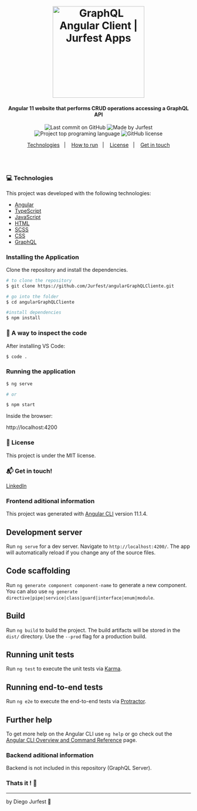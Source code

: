 <h1 align="center">
  <img alt="GraphQL Angular Client | Jurfest Apps" src="./src/assets/img/logo.png" width="250px"/>
    <br>
</h1>

<h4 align="center">
  Angular 11 website that performs CRUD operations accessing a GraphQL API 
</h4>

<p align="center">
<img alt="Last commit on GitHub" src="https://img.shields.io/github/last-commit/Jurfest/angularGraphQLClient">
<img alt="Made by Jurfest" src="https://img.shields.io/badge/made%20by-Jurfest-%20">
<img alt="Project top programing language" src="https://img.shields.io/github/languages/top/Jurfest/angularGraphQLClient">
<img alt="GitHub license" src="https://img.shields.io/github/license/Jurfest/angularGraphQLClient">
</p> 


<p align="center">
  <a href="#computer-technologies">Technologies</a>&nbsp;&nbsp;&nbsp;|&nbsp;&nbsp;&nbsp;
  <a href="#installing-the-application">How to run</a>&nbsp;&nbsp;&nbsp;|&nbsp;&nbsp;&nbsp;
  <a href="#page_facing_up-license">License</a>&nbsp;&nbsp;&nbsp;|&nbsp;&nbsp;&nbsp;
  <a href="#mailbox_with_mail-get-in-touch">Get in touch</a>
</p>
<br><br>

### :computer: Technologies

This project was developed with the following technologies:

-  [Angular](https://angular.io)
-  [TypeScript](https://www.typescriptlang.org)
-  [JavaScript](https://www.javascript.com)
-  [HTML](https://www.w3.org)
-  [SCSS](https://sass-lang.com)
-  [CSS](https://www.w3.org/Style/CSS/Overview.en.html)
-  [GraphQL](https://graphql.org)

### Installing the Application
Clone the repository and install the dependencies.
```bash
# to clone the repository
$ git clone https://github.com/Jurfest/angularGraphQLCliente.git

# go into the folder
$ cd angularGraphQLCliente

#install dependencies
$ npm install

```

### :microscope: A way to inspect the code

After installing VS Code:

```bash
$ code .
```

### Running the application

```bash
$ ng serve

# or 

$ npm start
```
Inside the browser:
<p>http://localhost:4200</p>

<!-- <img src="public/Print_1.PNG"/>
<img src="public/Print_2.PNG"/>
<img src="public/Print_3.PNG"/> -->

<!-- ### Preview

<h1 align="center">
    <img alt="" src="./src/assets/img/home.png" width="940px"/>
</h1>
<h1 align="center">
    <img alt="" src="./src/assets/img/products.png" width="940px"/>
</h1> -->

<!-- ### Acknowledgment

This project is my result after completing the free, online and certified course provided by [CODER](https://www.cod3r.com.br/courses/angular-9-essencial). -->

### :page_facing_up: License

This project is under the MIT license. 

### :mailbox_with_mail: Get in touch!

[LinkedIn](https://www.linkedin.com/in/diegojurfest/)

### Frontend aditional information

This project was generated with [Angular CLI](https://github.com/angular/angular-cli) version 11.1.4.

## Development server

Run `ng serve` for a dev server. Navigate to `http://localhost:4200/`. The app will automatically reload if you change any of the source files.

## Code scaffolding

Run `ng generate component component-name` to generate a new component. You can also use `ng generate directive|pipe|service|class|guard|interface|enum|module`.

## Build

Run `ng build` to build the project. The build artifacts will be stored in the `dist/` directory. Use the `--prod` flag for a production build.

## Running unit tests

Run `ng test` to execute the unit tests via [Karma](https://karma-runner.github.io).

## Running end-to-end tests

Run `ng e2e` to execute the end-to-end tests via [Protractor](http://www.protractortest.org/).

## Further help

To get more help on the Angular CLI use `ng help` or go check out the [Angular CLI Overview and Command Reference](https://angular.io/cli) page.

### Backend aditional information

Backend is not included in this repository (GraphQL Server).


### Thats it ! :wave:

---

by Diego Jurfest :tada: